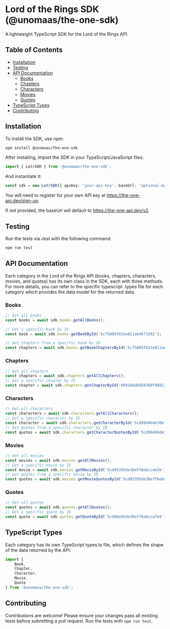 # Lord of the Rings SDK (@unomaas/the-one-sdk)

A lightweight TypeScript SDK for the Lord of the Rings API.



## Table of Contents

- [Installation](#installation)
- [Testing](#testing)
- [API Documentation](#api-documentation)
  - [Books](#books)
  - [Chapters](#chapters)
  - [Characters](#characters)
  - [Movies](#movies)
  - [Quotes](#quotes)
- [TypeScript Types](#typescript-types)
- [Contributing](#contributing)



## Installation

To install the SDK, use npm:

```bash
npm install @unomaas/the-one-sdk
```

After installing, import the SDK in your TypeScript/JavaScript files:

```typescript
import { LotrSDK } from '@unomaas/the-one-sdk';
```

And instantiate it:
```typescript
const sdk = new LotrSDK({ apiKey: 'your-api-key', baseUrl: 'optional-base-url' });
```

You will need to register for your own API key at https://the-one-api.dev/sign-up.

If not provided, the baseUrl will default to https://the-one-api.dev/v2.



## Testing
Run the tests via Jest with the following command:
```bash
npm run test
```

## API Documentation
Each category in the Lord of the Rings API (books, chapters, characters, movies, and quotes) has its own class in the SDK, each with three methods. For more details, you can refer to the specific typescript .types file for each category which provides the data model for the returned data.

### Books
```typescript
// Get all books
const books = await sdk.books.getAllBooks();

// Get a specific book by ID
const book = await sdk.books.getBookById('5cf5805fb53e011a64671582');

// Get chapters from a specific book by ID
const chapters = await sdk.books.getBookChaptersById('5cf5805fb53e011a64671582');
```

### Chapters
```typescript
// Get all chapters
const chapters = await sdk.chapters.getAllChapters();
// Get a specific chapter by ID
const chapter = await sdk.chapters.getChapterById('6091b6d6d58360f988133ba1');
```

### Characters
```typescript
// Get all characters
const characters = await sdk.characters.getAllCharacters();
// Get a specific character by ID
const character = await sdk.characters.getCharacterById('5cd99d4bde30eff6ebccfbbe');
// Get quotes from a specific character by ID
const quotes = await sdk.characters.getCharacterQuotesById('5cd99d4bde30eff6ebccfbbe');
```

### Movies
```typescript
// Get all movies
const movies = await sdk.movies.getAllMovies();
// Get a specific movie by ID
const movie = await sdk.movies.getMovieById('5cd95395de30eff6ebccde5b');
// Get quotes from a specific movie by ID
const quotes = await sdk.movies.getMovieQuotesById('5cd95395de30eff6ebccde5b');
```

### Quotes
```typescript
// Get all quotes
const quotes = await sdk.quotes.getAllQuotes();
// Get a specific quote by ID
const quote = await sdk.quotes.getQuoteById('5cd96e05de30eff6ebcce7e9');
```



## TypeScript Types
Each category has its own TypeScript types.ts file, which defines the shape of the data returned by the API:
```typescript
import {
	Book,
	Chapter,
	Character,
	Movie,
	Quote
} from '@unomaas/the-one-sdk';
```



## Contributing
Contributions are welcome! Please ensure your changes pass all existing tests before submitting a pull request. Run the tests with `npm run test`.